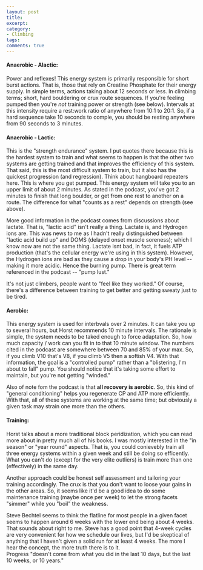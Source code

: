 ```yaml
---
layout: post
title:
excerpt:
category:
- Climbing
tags:
comments: true
---
```


#### Anaerobic - Alactic:

Power and reflexes!  This energy system is primarily responsible for short burst actions.  That is, those that rely on Creatine Phosphate for 
their energy supply.  In simple terms, actions taking about 12 seconds or less.  In climbing terms; short, hard bouldering or crux route 
sequences.  If you're feeling pumped then you're *not* training power or strength (see below).  Intervals at this intensity require a rest:work 
ratio of anywhere from 10:1 to 20:1.  So, if a hard sequence take 10 seconds to comple, you should be resting anywhere from 90 seconds to 3 
minutes.

#### Anaerobic - Lactic:

This is the "strength endurance" system.  I put quotes there because this is the hardest system to train and what seems to happen is that the 
other two systems are getting trained and that improves the efficiency of this system.  That said, this is the most difficult system to train, 
but it also has the quickest progression (and regression).  Think about hangboard repeaters here.  This is where you get pumped.  This energy 
system will take you to an upper limit of about 2 minutes.  As stated in the podcast, you've got 2 minutes to finish that long boulder, or get 
from one rest to another on a route.  The difference for what "counts as a rest" depends on strength (see above).

More good information in the podcast comes from discussions about lactate.  That is, "lactic acid" isn't really a thing.  Lactate is, and 
Hydrogen ions are.  This was news to me as I hadn't really distinguished between "lactic acid build up" and DOMS (delayed onset muscle 
soreness); which I know now are not the same thing.  Lactate isnt bad, in fact, it fuels ATP production (that's the cellular energy we're using 
in this system).  However, the Hydrogen ions are bad as they cause a drop in your body's PH level -- making it more acidic.  Hence the burning 
pump.  There is great term referenced in the podcast -- "pump lust."  

It's not just climbers, people want to "feel like they worked."  Of course, there's a difference between training to get better and getting sweaty just to be tired.

#### Aerobic:

This energy system is used for interbvals over 2 minutes.  It can take you up to several hours, but Horst recommends 10 minute intervals.  The 
rationale is simple, the system needs to be taked enough to force adaptation.  So, how much capacity / work can you fit in to that 10 minute 
window.  The numbers cited in the podcast are somewhere between 70 and 85% of your max.  So, if you climb V10 that's V8, if you climb V5 then a 
softish V4.  With that information, the goal is a "controlled pump" rather than a "blistering, I'm about to fall" pump.  You should notice that 
it's taking some effort to maintain, but you're not getting "winded."

Also of note fom the podcast is that **all recovery is aerobic**.  So, this kind of "general conditioning" helps you regenerate CP and ATP more 
efficiently.  With that, all of these systems are working at the same time; but obviously a given task may strain one more than the others.

#### Training:

Horst talks about a more traditional block peridization, which you can read more about in pretty much all of his books.  I was mostly 
interested in the "in season" or "year round" aspects.  That is, you could conievebly train all three energy systems within a given week and 
still be doing so efficently.  What you can't do (except for the very elite outliers) is train more than one (effectively) in the same day.

Another approach could be honest self assessment and tailoring your training accordingly.  The crux is that you don't want to loose your gains 
in the other areas.  So, it seems like it'd be a good idea to do some maintenance training (maybe once per week) to let the strong facets 
"simmer" while you "boil" the weakness.  

Steve Bechtel seems to think the flatline for most people in a given facet seems to happen around 6 weeks with the lower end being about 4 
weeks.  That sounds about right to me.  Steve has a good point that 4-week cycles are very convenient for how we schedule our lives, but I'd be 
skeptical of anything that I haven't given a solid run for at least 4 weeks.  The more I hear the concept, the more truth there is to it.  
Progress "doesn't come from what you did in the last 10 days, but the last 10 weeks, or 10 years."
